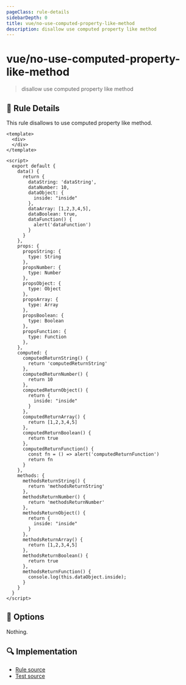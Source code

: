 ```yaml
---
pageClass: rule-details
sidebarDepth: 0
title: vue/no-use-computed-property-like-method
description: disallow use computed property like method
---
```

# vue/no-use-computed-property-like-method
> disallow use computed property like method

## :book: Rule Details

This rule disallows to use computed property like method.  

<eslint-code-block :rules="{'vue/no-use-computed-property-like-method': ['error']}">

```vue
<template>
  <div>
  </div>
</template>

<script>
  export default {
    data() {
      return {
        dataString: 'dataString',
        dataNumber: 10,
        dataObject: {
          inside: "inside"
        },
        dataArray: [1,2,3,4,5],
        dataBoolean: true,
        dataFunction() {
          alert('dataFunction')
        }
      }
    },
    props: {
      propsString: {
        type: String
      },
      propsNumber: {
        type: Number
      },
      propsObject: {
        type: Object
      },
      propsArray: {
        type: Array
      },
      propsBoolean: {
        type: Boolean
      },
      propsFunction: {
        type: Function
      },
    },
    computed: {
      computedReturnString() {
        return 'computedReturnString'
      },
      computedReturnNumber() {
        return 10
      },
      computedReturnObject() {
        return {
          inside: "inside"
        }
      },
      computedReturnArray() {
        return [1,2,3,4,5]
      },
      computedReturnBoolean() {
        return true
      },
      computedReturnFunction() {
        const fn = () => alert('computedReturnFunction')
        return fn
      }
    },
    methods: {
      methodsReturnString() {
        return 'methodsReturnString'
      },
      methodsReturnNumber() {
        return 'methodsReturnNumber'
      },
      methodsReturnObject() {
        return {
          inside: "inside"
        }
      },
      methodsReturnArray() {
        return [1,2,3,4,5]
      },
      methodsReturnBoolean() {
        return true
      },
      methodsReturnFunction() {
        console.log(this.dataObject.inside);
      }
    }
  }
</script>
```

</eslint-code-block>

## :wrench: Options

Nothing.

## :mag: Implementation

- [Rule source](https://github.com/vuejs/eslint-plugin-vue/blob/master/lib/rules/no-use-computed-property-like-method.js)
- [Test source](https://github.com/vuejs/eslint-plugin-vue/blob/master/tests/lib/rules/no-use-computed-property-like-method.js)
